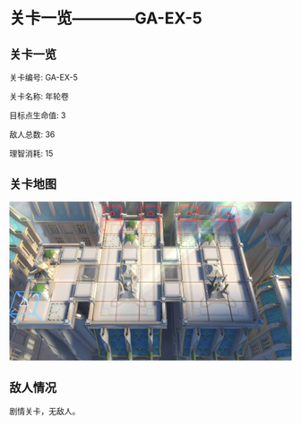 # 关卡一览————GA-EX-5


## 关卡一览

关卡编号: GA-EX-5

关卡名称: 年轮卷

目标点生命值: 3

敌人总数: 36

理智消耗: 15


## 关卡地图
![GA-EX-5](./oprMap/GA-EX-5.png)

## 敌人情况

剧情关卡，无敌人。

